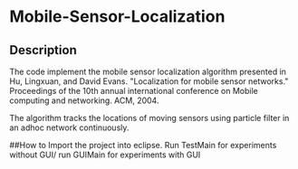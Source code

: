 # Mobile-Sensor-Localization
## Description
The code implement the mobile sensor localization algorithm presented in
Hu, Lingxuan, and David Evans. "Localization for mobile sensor networks." Proceedings of the 10th annual international conference on Mobile computing and networking. ACM, 2004.

The algorithm tracks the locations of moving sensors using particle filter in an adhoc network  continuously.

##How to
Import the project into eclipse.
Run TestMain for experiments without GUI/
run GUIMain for experiments with GUI 
